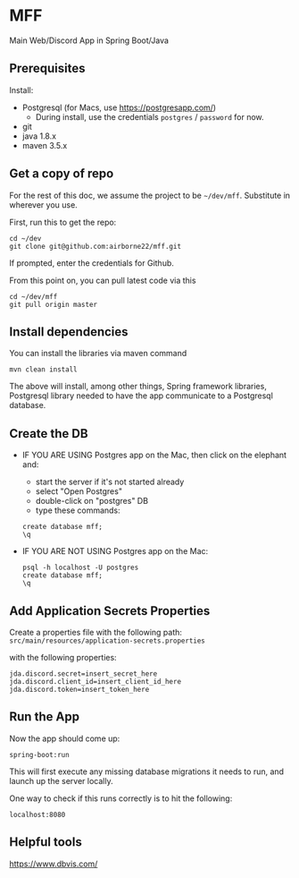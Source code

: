 # MFF
Main Web/Discord App in Spring Boot/Java

## Prerequisites
Install:
* Postgresql (for Macs, use https://postgresapp.com/)
    * During install, use the credentials `postgres` / `password` for now.
* git
* java 1.8.x
* maven 3.5.x

## Get a copy of repo
For the rest of this doc, we assume the project to be `~/dev/mff`. Substitute in wherever you use.

First, run this to get the repo:
```
cd ~/dev
git clone git@github.com:airborne22/mff.git
```
If prompted, enter the credentials for Github.

From this point on, you can pull latest code via this
```
cd ~/dev/mff
git pull origin master
```

## Install dependencies
You can install the libraries via maven command
```
mvn clean install
```
The above will install, among other things, Spring framework libraries, Postgresql library needed to have the app communicate to a Postgresql database.

## Create the DB
* IF YOU ARE USING Postgres app on the Mac, then click on the elephant and:
  * start the server if it's not started already
  * select "Open Postgres"
  * double-click on "postgres" DB
  * type these commands:
  ```
  create database mff;
  \q
  ```

* IF YOU ARE NOT USING Postgres app on the Mac:
  ```
  psql -h localhost -U postgres
  create database mff;
  \q
  ```

## Add Application Secrets Properties
Create a properties file with the following path: 
`src/main/resources/application-secrets.properties`

with the following properties:
```
jda.discord.secret=insert_secret_here
jda.discord.client_id=insert_client_id_here
jda.discord.token=insert_token_here
```

## Run the App
Now the app should come up:
```
spring-boot:run
```
This will first execute any missing database migrations it needs to run, and launch up the server locally. 

One way to check if this runs correctly is to hit the following:
```
localhost:8080
```

## Helpful tools
https://www.dbvis.com/

